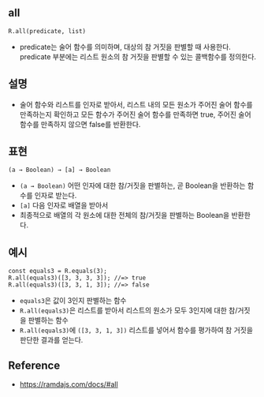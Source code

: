 ## all
`R.all(predicate, list)`
- predicate는 술어 함수를 의미하며, 대상의 참 거짓을 판별할 때 사용한다. predicate 부분에는 리스트 원소의 참 거짓을 판별할 수 있는 콜백함수를 정의한다.

## 설명
- 술어 함수와 리스트를 인자로 받아서, 리스트 내의 모든 원소가 주어진 술어 함수를 만족하는지 확인하고 모든 함수가 주어진 술어 함수를 만족하면 true, 주어진 술어 함수를 만족하지 않으면 false를 반환한다. 

## 표현
```
(a → Boolean) → [a] → Boolean
```
- `(a → Boolean)` 어떤 인자에 대한 참/거짓을 판별하는, 곧 Boolean을 반환하는 함수를 인자로 받는다.
- `[a]` 다음 인자로 배열을 받아서 
- 최종적으로 배열의 각 원소에 대한 전체의 참/거짓을 판별하는 Boolean을 반환한다.

## 예시
```
const equals3 = R.equals(3);
R.all(equals3)([3, 3, 3, 3]); //=> true
R.all(equals3)([3, 3, 1, 3]); //=> false
```
- `equals3`은 값이 3인지 판별하는 함수
- `R.all(equals3)`은 리스트를 받아서 리스트의 원소가 모두 3인지에 대한 참/거짓을 판별하는 함수
- `R.all(equals3)`에 `([3, 3, 1, 3])` 리스트를 넣어서 함수를 평가하여 참 거짓을 판단한 결과를 얻는다.

## Reference
- https://ramdajs.com/docs/#all
